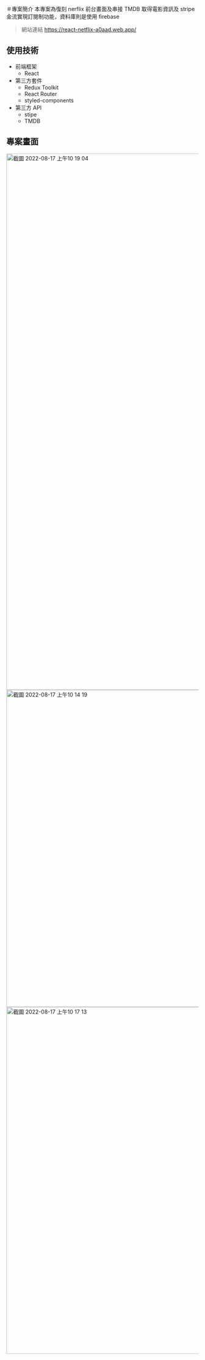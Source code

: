 ＃專案簡介
本專案為復刻 nerflix 前台畫面及串接 TMDB 取得電影資訊及 stripe 金流實現訂閱制功能，資料庫則是使用 firebase

> 網站連結 https://react-netflix-a0aad.web.app/

## 使用技術
* 前端框架
  * React
* 第三方套件
  * Redux Toolkit
  * React Router
  * styled-components
* 第三方 API
  * stipe
  * TMDB

## 專案畫面
<img width="1407" alt="截圖 2022-08-17 上午10 19 04" src="https://user-images.githubusercontent.com/64968174/185020986-0ec79f3c-3f27-4a92-b745-1a63d544ca84.png">
<img width="832" alt="截圖 2022-08-17 上午10 14 19" src="https://user-images.githubusercontent.com/64968174/185020994-d37c9616-073e-4dfe-9b9f-b8e878ef3a79.png">
<img width="910" alt="截圖 2022-08-17 上午10 17 13" src="https://user-images.githubusercontent.com/64968174/185021001-3e2ed9f7-357c-4acb-bb99-05d200fed4b0.png">

